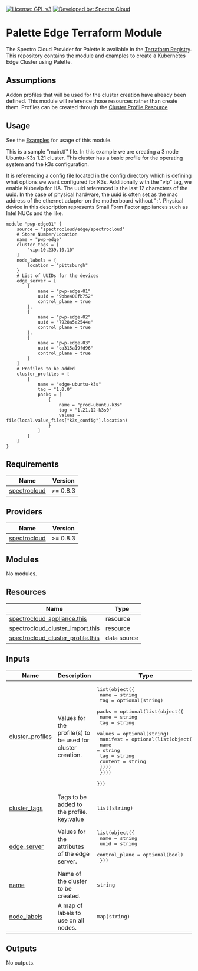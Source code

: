 [![License: GPL v3](https://img.shields.io/badge/License-GPLv3-blue.svg)](https://www.gnu.org/licenses/gpl-3.0)
[![Developed by: Spectro Cloud](https://img.shields.io/badge/Developed%20by-Spectro%20Cloud-blueviolet)](https://www.spectrocloud.com)

# Palette Edge Terraform Module

The Spectro Cloud Provider for Palette is available in the [Terraform Registry](https://registry.terraform.io/providers/spectrocloud/spectrocloud/latest).  This repository contains the module and examples to create a Kubernetes Edge Cluster using Palette.  

## Assumptions

Addon profiles that will be used for the cluster creation have already been defined.  This module will reference those resources rather than create them.  Profiles can be created through the [Cluster Profile Resource](https://registry.terraform.io/providers/spectrocloud/spectrocloud/latest/docs/resources/cluster_profile)


## Usage

See the [Examples](https://github.com/spectrocloud/terraform-palette-edge/tree/main/examples) for usage of this module.

This is a sample "main.tf" file.  In this example we are creating a 3 node Ubuntu-K3s 1.21 cluster.  This cluster has a basic profile for the operating system and the k3s configuration.

It is referencing a config file located in the config directory which is defining what options we want configured for K3s.  Additionally with the "vip" tag, we enable Kubevip for HA.  The uuid referenced is the last 12 characters of the uuid.  In the case of physical hardware, the uuid is often set as the mac address of the ethernet adapter on the motherboard without ":".  Physical device in this description represents Small Form Factor appliances such as Intel NUCs and the like.

```
module "pwp-edge01" {
    source = "spectrocloud/edge/spectrocloud"
    # Store Number/Location
    name = "pwp-edge"
    cluster_tags = [
        "vip:10.239.10.10"
    ]
    node_labels = {
        location = "pittsburgh"
    }
    # List of UUIDs for the devices
    edge_server = [
        {
            name = "pwp-edge-01"
            uuid = "9bbe408fb752"
            control_plane = true
        },
        {
            name = "pwp-edge-02"
            uuid = "7928a5e2544e"
            control_plane = true 
        },
        {
            name = "pwp-edge-03"
            uuid = "ca315a19fd96"
            control_plane = true
        }
    ]
    # Profiles to be added
    cluster_profiles = [
        {
            name = "edge-ubuntu-k3s"
            tag = "1.0.0"
            packs = [
                {
                    name = "prod-ubuntu-k3s"
                    tag = "1.21.12-k3s0"
                    values = file(local.value_files["k3s_config"].location)
                }
            ]
        }
    ]
}
```

<!-- BEGINNING OF PRE-COMMIT-TERRAFORM DOCS HOOK -->
## Requirements

| Name | Version |
|------|---------|
| <a name="requirement_spectrocloud"></a> [spectrocloud](#requirement\_spectrocloud) | >= 0.8.3 |

## Providers

| Name | Version |
|------|---------|
| <a name="provider_spectrocloud"></a> [spectrocloud](#provider\_spectrocloud) | >= 0.8.3 |

## Modules

No modules.

## Resources

| Name | Type |
|------|------|
| [spectrocloud_appliance.this](https://registry.terraform.io/providers/spectrocloud/spectrocloud/latest/docs/resources/appliance) | resource |
| [spectrocloud_cluster_import.this](https://registry.terraform.io/providers/spectrocloud/spectrocloud/latest/docs/resources/cluster_import) | resource |
| [spectrocloud_cluster_profile.this](https://registry.terraform.io/providers/spectrocloud/spectrocloud/latest/docs/data-sources/cluster_profile) | data source |

## Inputs

| Name | Description | Type | Default | Required |
|------|-------------|------|---------|:--------:|
| <a name="input_cluster_profiles"></a> [cluster\_profiles](#input\_cluster\_profiles) | Values for the profile(s) to be used for cluster creation. | <pre>list(object({<br>    name = string<br>    tag  = optional(string)<br>    packs = optional(list(object({<br>      name   = string<br>      tag    = string<br>      values = optional(string)<br>      manifest = optional(list(object({<br>        name    = string<br>        tag     = string<br>        content = string<br>      })))<br>    })))<br>  }))</pre> | n/a | yes |
| <a name="input_cluster_tags"></a> [cluster\_tags](#input\_cluster\_tags) | Tags to be added to the profile.  key:value | `list(string)` | `[]` | no |
| <a name="input_edge_server"></a> [edge\_server](#input\_edge\_server) | Values for the attributes of the edge server. | <pre>list(object({<br>    name          = string<br>    uuid          = string<br>    control_plane = optional(bool)<br>  }))</pre> | n/a | yes |
| <a name="input_name"></a> [name](#input\_name) | Name of the cluster to be created. | `string` | n/a | yes |
| <a name="input_node_labels"></a> [node\_labels](#input\_node\_labels) | A map of labels to use on all nodes. | `map(string)` | `{}` | no |

## Outputs

No outputs.
<!-- END OF PRE-COMMIT-TERRAFORM DOCS HOOK -->